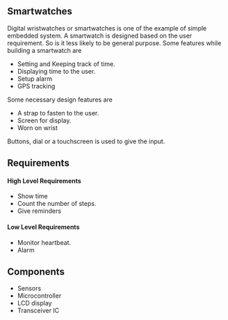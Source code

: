 ## Smartwatches

Digital wristwatches or smartwatches is one of the example of simple embedded system. A smartwatch is designed based on the user requirement. So is it less likely to be general purpose.
Some features while building a smartwatch are
- Setting and Keeping track of time.
- Displaying time to the user.
- Setup alarm
- GPS tracking

Some necessary design features are
- A strap to fasten to the user.
- Screen for display.
- Worn on wrist

Buttons, dial or a touchscreen is used to give the input.

## Requirements
#### High Level Requirements
- Show time
- Count the number of steps.
- Give reminders

#### Low Level Requirements
- Monitor heartbeat.
- Alarm

## Components
- Sensors
- Microcontroller
- LCD display
- Transceiver IC
